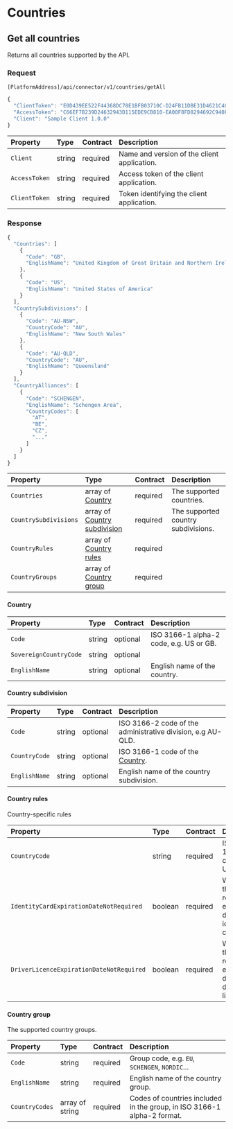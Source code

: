 <!-- AUTOMATICALLY GENERATED, DO NOT MODIFY -->
# Countries

## Get all countries

Returns all countries supported by the API.

### Request

`[PlatformAddress]/api/connector/v1/countries/getAll`

```javascript
{
  "ClientToken": "E0D439EE522F44368DC78E1BFB03710C-D24FB11DBE31D4621C4817E028D9E1D",
  "AccessToken": "C66EF7B239D24632943D115EDE9CB810-EA00F8FD8294692C940F6B5A8F9453D",
  "Client": "Sample Client 1.0.0"
}
```

| Property | Type | Contract | Description |
| :-- | :-- | :-- | :-- |
| `Client` | string | required | Name and version of the client application. |
| `AccessToken` | string | required | Access token of the client application. |
| `ClientToken` | string | required | Token identifying the client application. |

### Response

```javascript
{
  "Countries": [
    {
      "Code": "GB",
      "EnglishName": "United Kingdom of Great Britain and Northern Ireland"
    },
    {
      "Code": "US",
      "EnglishName": "United States of America"
    }
  ],
  "CountrySubdivisions": [
    {
      "Code": "AU-NSW",
      "CountryCode": "AU",
      "EnglishName": "New South Wales"
    },
    {
      "Code": "AU-QLD",
      "CountryCode": "AU",
      "EnglishName": "Queensland"
    }
  ],
  "CountryAlliances": [
    {
      "Code": "SCHENGEN",
      "EnglishName": "Schengen Area",
      "CountryCodes": [
        "AT",
        "BE",
        "CZ",
        "..."
      ]
    }
  ]
}
```

| Property | Type | Contract | Description |
| :-- | :-- | :-- | :-- |
| `Countries` | array of [Country](#country) | required | The supported countries. |
| `CountrySubdivisions` | array of [Country subdivision](#country-subdivision) | required | The supported country subdivisions. |
| `CountryRules` | array of [Country rules](#country-rules) | required |  |
| `CountryGroups` | array of [Country group](#country-group) | required |  |

#### Country

| Property | Type | Contract | Description |
| :-- | :-- | :-- | :-- |
| `Code` | string | optional | ISO 3166-1 alpha-2 code, e.g. US or GB. |
| `SovereignCountryCode` | string | optional |  |
| `EnglishName` | string | optional | English name of the country. |

#### Country subdivision

| Property | Type | Contract | Description |
| :-- | :-- | :-- | :-- |
| `Code` | string | optional | ISO 3166-2 code of the administrative division, e.g AU-QLD. |
| `CountryCode` | string | optional | ISO 3166-1 code of the [Country](https://mews-systems.gitbook.io/connector-api/operations/#country). |
| `EnglishName` | string | optional | English name of the country subdivision. |

#### Country rules
Country-specific rules

| Property | Type | Contract | Description |
| :-- | :-- | :-- | :-- |
| `CountryCode` | string | required | ISO 3166-1 alpha-2 code, e.g. US or GB. |
| `IdentityCardExpirationDateNotRequired` | boolean | required | Whether the country requires expiration date for identity card. |
| `DriverLicenceExpirationDateNotRequired` | boolean | required | Whether the country requires expiration date for driver's licence. |

#### Country group
The supported country groups.

| Property | Type | Contract | Description |
| :-- | :-- | :-- | :-- |
| `Code` | string | required | Group code, e.g. `EU`, `SCHENGEN`, `NORDIC`... |
| `EnglishName` | string | required | English name of the country group. |
| `CountryCodes` | array of string | required | Codes of countries included in the group, in ISO 3166-1 alpha-2 format. |
